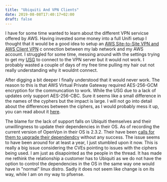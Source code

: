 ```yaml
---
title: "Ubiquiti And VPN Clients"
date: 2019-08-08T17:40:17+02:00
draft: false
---
```


I have for some time wanted to learn about the different VPN servicse offered by AWS. Having invested some money into a full Unifi setup I thought that it would be a good idea to setup an [AWS Site-to-Site VPN and AWS Client VPN](https://docs.aws.amazon.com/vpc/latest/userguide/vpn-connections.html) c onnection between my lab network and my AWS account. I struggled for some time, messing around with the settings trying to get my [USG](https://www.ui.com/unifi-routing/usg/) to connect to the VPN server but it would not work. I probably wasted a couple of days of my free time pulling my hair out not really understanding why it wouldnt connect.


After digging a bit deeper I finally understood that it would never work. The reason to this is that AWS Virtual Private Gateway required AES-256-GCM encryption for the communcation to work. While the USG due to a lack of updates only support AES-256-CBC. Sure it seems like a small difference in the names of the cyphers but the impact is large. I will not go into detail about the differences between the ciphers, as I would probably mess it up, you can read about it [here](https://www.privateinternetaccess.com/helpdesk/kb/articles/what-s-the-difference-between-aes-cbc-and-aes-gcm).

The blame for the lack of support falls on Ubiquiti themselves and their unwillingness to update their dependencies in their OS. As of recording the current version of OpenVpn in their OS is 2.3.2. Their have been [calls for them to upgrade their dependendcy](https://community.ui.com/questions/OpenVPN-2-4-on-Unifi-USG/734dd0a7-ebb8-41c0-af0a-444aee83c9af) without any success. The issue seems to have been around for at least a year, I just stumbled upon it now. This is really a big issue considering the CVEs pointing to issues with the ciphers being used. I am just as disapointed as the people in the thread. It has made me rethink the relationship a customer has to Ubiquiti as we do not have the option to control the dependencies in the OS in the same way one would have in "normal" linux distro. Sadly it does not seem like change is on its way, while I am on my way to pfsense.
